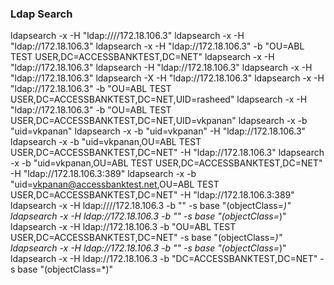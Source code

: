 ### Ldap Search
ldapsearch -x -H "ldap:////172.18.106.3"
ldapsearch -x -H "ldap://172.18.106.3"
ldapsearch -x -H "ldap://172.18.106.3" -b "OU=ABL TEST USER,DC=ACCESSBANKTEST,DC=NET"
ldapsearch -x -H "ldap://172.18.106.3"
ldapsearch -H "ldap://172.18.106.3"
ldapsearch -x -H "ldap://172.18.106.3"
ldapsearch -X -H "ldap://172.18.106.3"
ldapsearch -x -H "ldap://172.18.106.3" -b "OU=ABL TEST USER,DC=ACCESSBANKTEST,DC=NET,UID=rasheed"
ldapsearch -x -H "ldap://172.18.106.3" -b "OU=ABL TEST USER,DC=ACCESSBANKTEST,DC=NET,UID=vkpanan"
ldapsearch -x -b "uid=vkpanan"
ldapsearch -x -b "uid=vkpanan" -H "ldap://172.18.106.3"
ldapsearch -x -b "uid=vkpanan,OU=ABL TEST USER,DC=ACCESSBANKTEST,DC=NET" -H "ldap://172.18.106.3"
ldapsearch -x -b "uid=vkpanan,OU=ABL TEST USER,DC=ACCESSBANKTEST,DC=NET" -H "ldap://172.18.106.3:389"
ldapsearch -x -b "uid=vkpanan@accessbanktest.net,OU=ABL TEST USER,DC=ACCESSBANKTEST,DC=NET" -H "ldap://172.18.106.3:389"
ldapsearch -x -H ldap:////172.18.106.3 -b "" -s base "(objectClass=*)"
ldapsearch -x -H ldap://172.18.106.3 -b "" -s base "(objectClass=*)"
ldapsearch -x -H ldap://172.18.106.3 -b "OU=ABL TEST USER,DC=ACCESSBANKTEST,DC=NET" -s base "(objectClass=*)"
ldapsearch -x -H ldap://172.18.106.3 -b "" -s base "(objectClass=*)"
ldapsearch -x -H ldap://172.18.106.3 -b "DC=ACCESSBANKTEST,DC=NET" -s base "(objectClass=*)"
